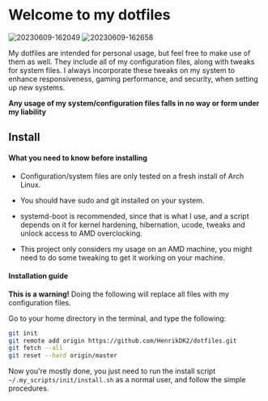 # Welcome to my dotfiles

![20230609-162049](https://github.com/HenrikDK2/dotfiles/assets/30632653/f785198b-9339-457e-b58d-5e80eaecf11b)
![20230609-162658](https://github.com/HenrikDK2/dotfiles/assets/30632653/5bf760b1-947b-427d-85a9-d53ae10cf21f)

My dotfiles are intended for personal usage, but feel free to make use of them as well. They include all of my configuration files, along with tweaks for system files. I always incorporate these tweaks on my system to enhance responsiveness, gaming performance, and security, when setting up new systems.

**Any usage of my system/configuration files falls in no way or form under my liability**

## Install

#### What you need to know before installing

- Configuration/system files are only tested on a fresh install of Arch Linux.

- You should have sudo and git installed on your system.

- systemd-boot is recommended, since that is what I use, and a script depends on it for kernel hardening, hibernation, ucode, tweaks and unlock access to AMD overclocking.

- This project only considers my usage on an AMD machine, you might need to do some tweaking to get it working on your machine.

#### Installation guide

**This is a warning!** Doing the following will replace all files with my configuration files.

Go to your home directory in the terminal, and type the following:

```bash
git init
git remote add origin https://github.com/HenrikDK2/dotfiles.git
git fetch --all
git reset --hard origin/master
```

Now you're mostly done, you just need to run the install script `~/.my_scripts/init/install.sh` as a normal user, and follow the simple procedures.

